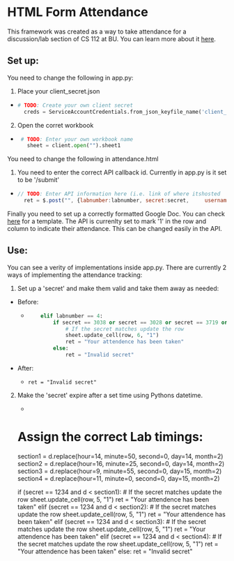 # HTML Form Attendance

This framework was created as a way to take attendance for a discussion/lab section of CS 112 at BU. You can learn more about it [here](http://sidpremkumar.com/htmlformattendance.html).

## Set up:
You need to change the following in app.py:
1. Place your client_secret.json
  *	```python
  	# TODO: Create your own client secret
	  creds = ServiceAccountCredentials.from_json_keyfile_name('client_secret.json', 			scope)
    ```

2. Open the corret workbook
 * ```python
  	# TODO: Enter your own workbook name
 	  sheet = client.open("").sheet1
   ```

You need to change the following in attendance.html

1. You need to enter the correct API callback id. Currently in app.py is it set to be '/submit'
  * ```javascript
    // TODO: Enter API information here (i.e. link of where itshosted 	'.../takeAttendance')
	  ret = $.post("", {labnumber:labnumber, secret:secret, 	username:username}).done(function(data){
    ```

Finally you need to set up a correctly formatted Google Doc. You can check [here](https://docs.google.com/spreadsheets/d/1C44g0BIyvtRYvx0jLonkiUMso8dzFOKcQUGUU_AxFw8/edit?usp=sharing) for a template. The API is currenlty set to mark '1' in the row and column to indicate their attendance. This can be changed easily in the API.
## Use:

You can see a verity of implementations inside app.py. There are currently 2 ways of implementing the attendance tracking:
1. Set up a 'secret' and make them valid and take them away as needed:
  * Before:
    - ```python
          elif labnumber == 4:
              if secret == 3038 or secret == 3028 or secret == 3719 or secret == 3918:
                  # If the secret matches update the row
                  sheet.update_cell(row, 6, "1")
                  ret = "Your attendence has been taken"
              else:
                  ret = "Invalid secret"
      ```

  * After:
  	* ```
      ret = "Invalid secret"
      ```


2. Make the 'secret' expire after a set time using Pythons datetime.
	* ```
    # Assign the correct Lab timings:
      section1 = d.replace(hour=14, minute=50, second=0,  day=14, month=2)
      section2 = d.replace(hour=16, minute=25, second=0,  day=14, month=2)
      section3 = d.replace(hour=9, minute=55, second=0,  day=15, month=2)
      section4 = d.replace(hour=11, minute=0, second=0,  day=15, month=2)

      if (secret == 1234  and d < section1):
          # If the secret matches update the row
          sheet.update_cell(row, 5, "1")
          ret = "Your attendence has been taken"
      elif (secret == 1234 and d < section2):
          # If the secret matches update the row
          sheet.update_cell(row, 5, "1")
          ret = "Your attendence has been taken"
      elif (secret == 1234 and d < section3):
          # If the secret matches update the row
          sheet.update_cell(row, 5, "1")
          ret = "Your attendence has been taken"
      elif (secret == 1234 and d < section4):
          # If the secret matches update the row
          sheet.update_cell(row, 5, "1")
          ret = "Your attendence has been taken"
      else:
          ret = "Invalid secret"
    ```
